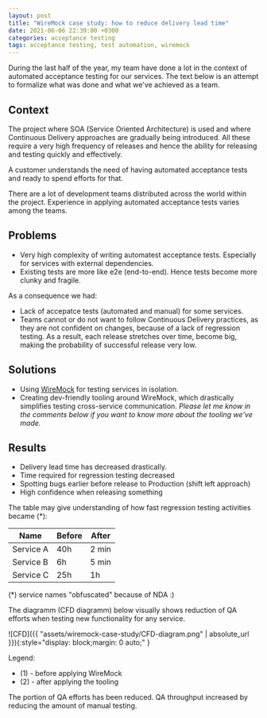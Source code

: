```yaml
---
layout: post
title: "WireMock case study: how to reduce delivery lead time"
date: 2021-06-06 22:39:00 +0300
categories: acceptance testing
tags: acceptance testing, test automation, wiremock
---
```

During the last half of the year, my team have done a lot in the context of automated acceptance testing for our services. The text below is an attempt to formalize what was done and what we've achieved as a team.

## Context

The project where SOA (Service Oriented Architecture) is used and where Continuous Delivery approaches are gradually being introduced. All these require a very high frequency of releases and hence the ability for releasing and testing quickly and effectively.

A customer understands the need of having automated acceptance tests and ready to spend efforts for that.

There are a lot of development teams distributed across the world within the project. Experience in applying automated acceptance tests varies among the teams.

## Problems

- Very high complexity of writing automatest acceptance tests. Especially for services with external dependencies. 
- Existing tests are more like e2e (end-to-end). Hence tests become more clunky and fragile. 

As a consequence we had:
- Lack of accepatce tests (automated and manual) for some services.
- Teams cannot or do not want to follow Continuous Delivery practices, as they are not confident on changes, because of a lack of regression testing. As a result, each release stretches over time, become big, making the probability of successful release very low. 

## Solutions

- Using [WireMock](http://wiremock.org/) for testing services in isolation. 
- Creating dev-friendly tooling around WireMock, which drastically simplifies testing cross-service communication. *Please let me know in the comments below if you want to know more about the tooling we've made.*

## Results
- Delivery lead time has decreased drastically.
- Time required for regression testing decreased
- Spotting bugs earlier before release to Production (shift left approach)
- High confidence when releasing something

The table may give understanding of how fast regression testing activities became (*):

| Name        | Before | After  |
|-------------|--------|--------|
| Service A   |   40h  |  2 min |
| Service B   |    6h  |  5 min |
| Service C   |   25h  |  1h    |

(*) service names "obfuscated" because of NDA :)

The diagramm (CFD diagramm) below visually shows reduction of QA efforts when testing new functionality for any service.

![CFD]({{ "assets/wiremock-case-study/CFD-diagram.png" | absolute_url }}){:style="display: block;margin: 0 auto;" }

Legend:
- (1) - before applying WireMock
- (2) - after applying the tooling

The portion of QA efforts has been reduced. QA throughput increased by reducing the amount of manual testing.